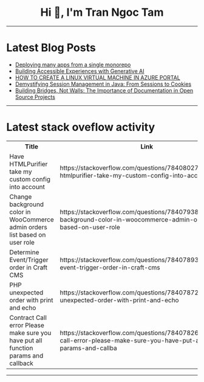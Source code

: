 <h1 align="center">Hi 👋, I'm Tran Ngoc Tam</h1>

---

# Latest Blog Posts 
<!-- BLOG-POST-LIST:START -->
- [Deploying many apps from a single monorepo](https://dev.to/jxd-dev/deploying-many-apps-from-a-single-monorepo-13cp)
- [Building Accessible Experiences with Generative AI](https://dev.to/yujofficial/building-accessible-experiences-with-generative-ai-nfb)
- [HOW TO CREATE A LINUX VIRTUAL MACHINE IN AZURE PORTAL](https://dev.to/bynta/how-to-create-a-linux-virtual-machine-in-azure-portal-48fa)
- [Demystifying Session Management in Java: From Sessions to Cookies](https://dev.to/vishalwaje/demystifying-session-management-in-java-from-sessions-to-cookies-5jf)
- [Building Bridges, Not Walls: The Importance of Documentation in Open Source Projects](https://dev.to/opensauced/building-bridges-not-walls-the-importance-of-documentation-in-open-source-projects-oaj)
<!-- BLOG-POST-LIST:END -->

---

# Latest stack oveflow activity
<table>
  <tr><th>Title</th><th>Link</th></tr>
  <!-- STACKOVERFLOW:START --><tr><td>Have HTMLPurifier take my custom config into account</td><td>https://stackoverflow.com/questions/78408027/have-htmlpurifier-take-my-custom-config-into-account</td></tr><tr><td>Change background color in WooCommerce admin orders list based on user role</td><td>https://stackoverflow.com/questions/78407938/change-background-color-in-woocommerce-admin-orders-list-based-on-user-role</td></tr><tr><td>Determine Event/Trigger order in Craft CMS</td><td>https://stackoverflow.com/questions/78407893/determine-event-trigger-order-in-craft-cms</td></tr><tr><td>PHP unexpected order with print and echo</td><td>https://stackoverflow.com/questions/78407872/php-unexpected-order-with-print-and-echo</td></tr><tr><td>Contract Call error Please make sure you have put all function params and callback</td><td>https://stackoverflow.com/questions/78407826/contract-call-error-please-make-sure-you-have-put-all-function-params-and-callba</td></tr><!-- STACKOVERFLOW:END -->
</table>

---



